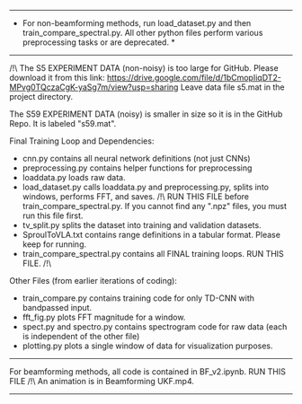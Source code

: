 *********************************************************************************************************************************************
* For non-beamforming methods, run load_dataset.py and then train_compare_spectral.py. All other python files perform various preprocessing tasks or are deprecated. *
*********************************************************************************************************************************************

/!\ The S5 EXPERIMENT DATA (non-noisy) is too large for GitHub. Please download it from this link:
https://drive.google.com/file/d/1bCmopIiqDT2-MPvg0TQczaCgK-yaSg7m/view?usp=sharing
Leave data file s5.mat in the project directory.

The S59 EXPERIMENT DATA (noisy) is smaller in size so it is in the GitHub Repo. It is labeled "s59.mat".

Final Training Loop and Dependencies:

* cnn.py contains all neural network definitions (not just CNNs)
* preprocessing.py contains helper functions for preprocessing
* loaddata.py loads raw data.
* load_dataset.py calls loaddata.py and preprocessing.py, splits into windows, performs FFT, and saves. /!\ RUN THIS FILE before train_compare_spectral.py. If you cannot find any ".npz" files, you must run this file first.
* tv_split.py splits the dataset into training and validation datasets.
* SproulToVLA.txt contains range definitions in a tabular format. Please keep for running.
* train_compare_spectral.py contains all FINAL training loops. RUN THIS FILE. /!\

Other Files (from earlier iterations of coding):
* train_compare.py contains training code for only TD-CNN with bandpassed input.
* fft_fig.py plots FFT magnitude for a window.
* spect.py and spectro.py contains spectrogram code for raw data (each is independent of the other file)
* plotting.py plots a single window of data for visualization purposes.



*********************************************************************************
For beamforming methods, all code is contained in BF_v2.ipynb. RUN THIS FILE /!\ An animation is in Beamforming UKF.mp4.
*********************************************************************************
